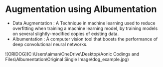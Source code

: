 # Augmentation using Albumentation

- Data Augmentation : A Technique in machine learning used to reduce overfitting when training a machine learning model, by training models on several slightly-modified copies of existing data.
- Albumentation : A computer vision tool that boosts the performance of deep convolutional neural networks.

![ORIDOG](C:\Users\aiman\OneDrive\Desktop\Aonic Codings and Files\Albumentation\Original Single Image\dog_example.jpg)
